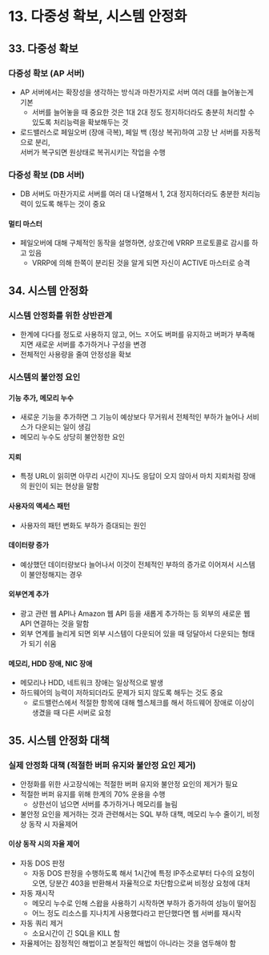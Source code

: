 # 13. 다중성 확보, 시스템 안정화

## 33. 다중성 확보
### 다중성 확보 (AP 서버)
- AP 서버에서는 확장성을 생각하는 방식과 마찬가지로 서버 여러 대를 늘어놓는게 기본
    - 서버를 늘어놓을 때 중요한 것은 1대 2대 정도 정지하더라도 충분히 처리할 수 있도록 처리능력을 확보해두는 것
- 로드밸러스로 페일오버 (장애 극복), 페일 백 (정상 복귀)하여 고장 난 서버를 자동적으로 분리,  
서버가 복구되면 원상태로 복귀시키는 작업을 수행
### 다중성 확보 (DB 서버)
- DB 서버도 마찬가지로 서버를 여러 대 나열해서 1, 2대 정지하더라도 충분한 처리능력이 있도록 해두는 것이 중요
#### 멀티 마스터
- 페일오버에 대해 구체적인 동작을 설명하면, 상호간에 VRRP 프로토콜로 감시를 하고 있음
    - VRRP에 의해 한쪽이 분리된 것을 알게 되면 자신이 ACTIVE 마스터로 승격

## 34. 시스템 안정화
### 시스템 안정화를 위한 상반관계
- 한계에 다다를 정도로 사용하지 않고, 어느 ㅈ어도 버퍼를 유지하고 버퍼가 부족해지면 새로운 서버를 추가하거나 구성을 변경
- 전체적인 사용량을 줄여 안정성을 확보
### 시스템의 불안정 요인
#### 기능 추가, 메모리 누수
- 새로운 기능을 추가하면 그 기능이 예상보다 무거워서 전체적인 부하가 늘어나 서비스가 다운되는 일이 생김
- 메모리 누수도 상당히 불안정한 요인
#### 지뢰
- 특정 URL이 읽히면 아무리 시간이 지나도 응답이 오지 않아서 마치 지뢰처럼 장애의 원인이 되는 현상을 말함
#### 사용자의 액세스 패턴
- 사용자의 패턴 변화도 부하가 증대되는 원인
#### 데이터량 증가
- 예상했던 데이터량보다 늘어나서 이것이 전체적인 부하의 증가로 이어져서 시스템이 불안정해지는 경우
#### 외부연계 추가
- 광고 관련 웹 API나 Amazon 웹 API 등을 새롭게 추가하는 등 외부의 새로운 웹 API 연결하는 것을 말함
- 외부 연계를 늘리게 되면 외부 시스템이 다운되어 있을 때 덩달아서 다운되는 형태가 되기 쉬움
#### 메모리, HDD 장애, NIC 장애
- 메모리나 HDD, 네트워크 장애는 일상적으로 발생
- 하드웨어의 능력이 저하되더라도 문제가 되지 않도록 해두는 것도 중요
    - 로드밸런스에서 적절한 항목에 대해 헬스체크를 해서 하드웨어 장애로 이상이 생겼을 때 다른 서버로 요청

## 35. 시스템 안정화 대책
### 실제 안정화 대책 (적절한 버퍼 유지와 불안정 요인 제거)
- 안정화를 위한 사고장식에는 적절한 버퍼 유지와 불안정 요인의 제거가 필요
- 적절한 버퍼 유지를 위해 한계의 70% 운용을 수행
    - 상한선이 넘으면 서버를 추가하거나 메모리를 늘림
- 불안정 요인을 제거하는 것과 관련해서는 SQL 부하 대책, 메모리 누수 줄이기, 비정상 동작 시 자율제어
#### 이상 동작 시의 자율 제어
- 자동 DOS 판정
    - 자동 DOS 판정을 수행하도록 해서 1시간에 특정 IP주소로부터 다수의 요청이 오면, 당분간 403을 반환해서 자율적으로 차단함으로써 비정상 요청에 대처
- 자동 재시작
    - 메모리 누수로 인해 스왑을 사용하기 시작하면 부하가 증가하여 성능이 떨어짐
    - 어느 정도 리소스를 지나치게 사용했다라고 판단했다면 웹 서버를 재시작
- 자동 쿼리 제거
    - 소요시간이 긴 SQL을 KILL 함
- 자율제어는 잠정적인 해법이고 본질적인 해법이 아니라는 것을 염두해야 함
